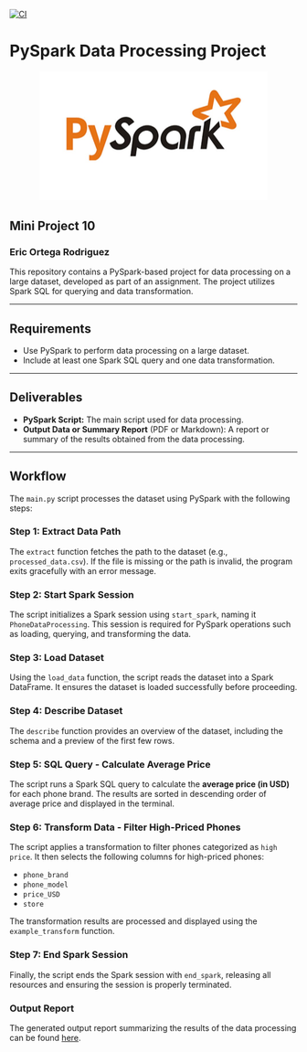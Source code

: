 [![CI](https://github.com/nogibjj/Eric_Ortega_Rodriguez_Mini_Project_10/actions/workflows/cicd.yml/badge.svg)](https://github.com/nogibjj/Eric_Ortega_Rodriguez_Mini_Project_10/actions/workflows/cicd.yml)

# **PySpark Data Processing Project**

<div align="center">
    <img src="image.png" alt="Project Image" width="400">
</div>

## **Mini Project 10**
### **Eric Ortega Rodriguez**

This repository contains a PySpark-based project for data processing on a large dataset, developed as part of an assignment. The project utilizes Spark SQL for querying and data transformation.

---

## **Requirements**

- Use PySpark to perform data processing on a large dataset.
- Include at least one Spark SQL query and one data transformation.

---

## **Deliverables**

- **PySpark Script:** The main script used for data processing.
- **Output Data or Summary Report** (PDF or Markdown): A report or summary of the results obtained from the data processing.

---

## **Workflow**

The `main.py` script processes the dataset using PySpark with the following steps:

### **Step 1: Extract Data Path**
The `extract` function fetches the path to the dataset (e.g., `processed_data.csv`). If the file is missing or the path is invalid, the program exits gracefully with an error message.

### **Step 2: Start Spark Session**
The script initializes a Spark session using `start_spark`, naming it `PhoneDataProcessing`. This session is required for PySpark operations such as loading, querying, and transforming the data.

### **Step 3: Load Dataset**
Using the `load_data` function, the script reads the dataset into a Spark DataFrame. It ensures the dataset is loaded successfully before proceeding.

### **Step 4: Describe Dataset**
The `describe` function provides an overview of the dataset, including the schema and a preview of the first few rows.

### **Step 5: SQL Query - Calculate Average Price**
The script runs a Spark SQL query to calculate the **average price (in USD)** for each phone brand. The results are sorted in descending order of average price and displayed in the terminal.

### **Step 6: Transform Data - Filter High-Priced Phones**
The script applies a transformation to filter phones categorized as `high price`. It then selects the following columns for high-priced phones:
- `phone_brand`
- `phone_model`
- `price_USD`
- `store`

The transformation results are processed and displayed using the `example_transform` function.

### **Step 7: End Spark Session**
Finally, the script ends the Spark session with `end_spark`, releasing all resources and ensuring the session is properly terminated.


### **Output Report**

The generated output report summarizing the results of the data processing can be found [here](https://github.com/nogibjj/Eric_Ortega_Rodriguez_Mini_Project_10/blob/main/output_report.pdf).

